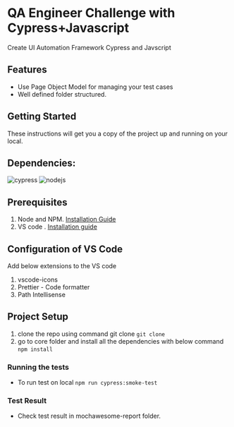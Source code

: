 # QA Engineer Challenge with Cypress+Javascript

Create UI Automation Framework Cypress and Javscript
## Features
- Use Page Object Model for managing your test cases
- Well defined folder structured.

## Getting Started

These instructions will get you a copy of the project up and running on your local.


## Dependencies:

![cypress](https://img.shields.io/badge/cypress-v9.7.0-green) ![nodejs](<https://img.shields.io/badge/nodejs%20(LTS)-%20v16.14.2-green>)

## Prerequisites

1. Node and NPM. [Installation Guide](https://nodejs.org/en/download/)
2. VS code . [Installation guide](https://code.visualstudio.com/)

## Configuration of VS Code

Add below extensions to the VS code
1. vscode-icons
2. Prettier - Code formatter
3. Path Intellisense

## Project Setup

1. clone the repo using command git clone `git clone`
2. go to core folder and install all the dependencies with below command `npm install`

### Running the tests

- To run test on local `npm run cypress:smoke-test`

### Test Result

- Check test result in mochawesome-report folder.